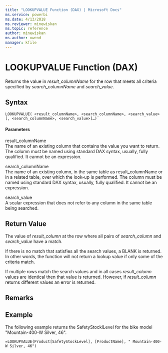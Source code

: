 ```yaml
---
title: "LOOKUPVALUE Function (DAX) | Microsoft Docs"
ms.service: powerbi
ms.date: 4/13/2018
ms.reviewer: minewiskan
ms.topic: reference
author: minewiskan
ms.author: owend
manager: kfile
---
```

# LOOKUPVALUE Function (DAX)
Returns the value in *result_columnName* for the row that meets all criteria specified by *search_columnName* and *search_value*.  
  
## Syntax  
  
```  
LOOKUPVALUE( <result_columnName>, <search_columnName>, <search_value>[, <search_columnName>, <search_value>]…)  
```  
  
#### Parameters  
result_columnName  
The name of an existing column that contains the value you want to return. The column must be named using standard DAX syntax, usually, fully qualified. It cannot be an expression.  
  
search_columnName  
The name of an existing column, in the same table as result_columnName or in a related table, over which the look-up is performed. The column must be named using standard DAX syntax, usually, fully qualified. It cannot be an expression.  
  
search_value  
A scalar expression that does not refer to any column in the same table being searched.  
  
## Return Value  
The value of *result_column* at the row where all pairs of *search_column* and *search_value* have a match.  
  
If there is no match that satisfies all the search values, a BLANK is returned. In other words, the function will not return a lookup value if only some of the criteria match.  
  
If multiple rows match the search values and in all cases *result_column* values are identical then that value is returned. However, if *result_column* returns different values an error is returned.  
  
## Remarks  
  
## Example  
The following example returns the SafetyStocklLevel for the bike model "Mountain-400-W Silver, 46".  
  
```  
=LOOKUPVALUE(Product[SafetyStockLevel], [ProductName], " Mountain-400-W Silver, 46")  
```  
